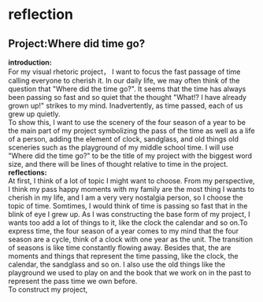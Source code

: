 # reflection
## Project:Where did time go?
**introduction:**  
For my visual rhetoric project， I want to focus the fast passage of time calling everyone to cherish it. In our daily life, we may often think of the question that "Where did the time go?". It seems that the time has always been passing so fast and so quiet that the thought "What!? I have already grown up!" strikes to my mind. Inadvertently, as time passed, each of us grew up quietly.  
To show this, I want to use the scenery of the four season of a year to be the main part of my project symbolizing the pass of the time as well as a life of a person, adding the element of clock, sandglass, and old things old sceneries such as the playground of my middle school time. I will use "Where did the time go?" to be the title of my project with the biggest word size, and there will be lines of thought relative to time in the project.  
**reflections:**  
At first, I think of a lot of topic I might want to choose. From my perspective, I think my pass happy moments with my family are the most thing I wants to cherish in my life, and I am a very very nostalgia person, so I choose the topic of time. Somtimes, I would think of time is passing so fast that in the blink of eye I grew up. As I was constructing the base form of my project, I wants too add a lot of things to it, like the clock the calendar and so on.To express time, the four season of a year comes to my mind that the four season are a cycle, think of a clock with one year as the unit. The transition of seasons is like time constantly flowing away. Besides that, the are moments and things that represent the time passing, like the clock, the calendar, the sandglass and so on. I also use the old things like the playground we used to play on and the book that we work on in the past to represent the pass time we own before.  
To construct my project,
